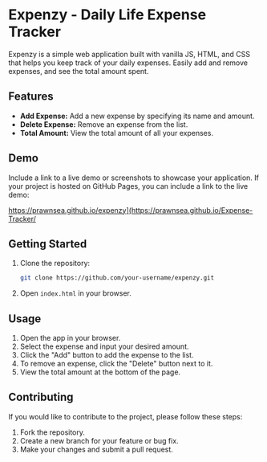 # Expenzy - Daily Life Expense Tracker

Expenzy is a simple web application built with vanilla JS, HTML, and CSS that helps you keep track of your daily expenses. Easily add and remove expenses, and see the total amount spent.

## Features

- **Add Expense:** Add a new expense by specifying its name and amount.
- **Delete Expense:** Remove an expense from the list.
- **Total Amount:** View the total amount of all your expenses.

## Demo

Include a link to a live demo or screenshots to showcase your application. If your project is hosted on GitHub Pages, you can include a link to the live demo:

https://prawnsea.github.io/expenzy](https://prawnsea.github.io/Expense-Tracker/

## Getting Started

1. Clone the repository:

    ```bash
    git clone https://github.com/your-username/expenzy.git
    ```

2. Open `index.html` in your browser.

## Usage

1. Open the app in your browser.
2. Select the expense and input your desired amount.
3. Click the "Add" button to add the expense to the list.
4. To remove an expense, click the "Delete" button next to it.
5. View the total amount at the bottom of the page.

## Contributing

If you would like to contribute to the project, please follow these steps:

1. Fork the repository.
2. Create a new branch for your feature or bug fix.
3. Make your changes and submit a pull request.


